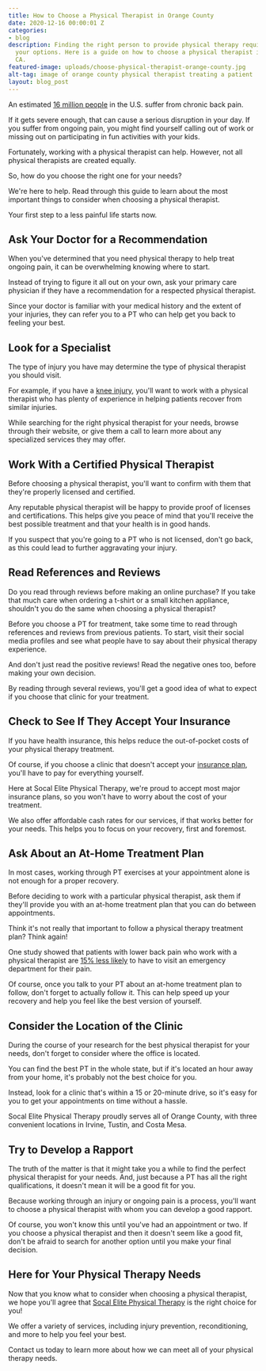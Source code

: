 ```yaml
---
title: How to Choose a Physical Therapist in Orange County
date: 2020-12-16 00:00:01 Z
categories:
- blog
description: Finding the right person to provide physical therapy requires knowing
  your options. Here is a guide on how to choose a physical therapist in Orange County,
  CA.
featured-image: uploads/choose-physical-therapist-orange-county.jpg
alt-tag: image of orange county physical therapist treating a patient
layout: blog_post
---
```


An estimated [16 million people](https://hpi.georgetown.edu/backpain/) in the U.S. suffer from chronic back pain.

If it gets severe enough, that can cause a serious disruption in your day. If you suffer from ongoing pain, you might find yourself calling out of work or missing out on participating in fun activities with your kids.

Fortunately, working with a physical therapist can help. However, not all physical therapists are created equally.

So, how do you choose the right one for your needs?

We're here to help. Read through this guide to learn about the most important things to consider when choosing a physical therapist.

Your first step to a less painful life starts now.

## Ask Your Doctor for a Recommendation

When you've determined that you need physical therapy to help treat ongoing pain, it can be overwhelming knowing where to start.

Instead of trying to figure it all out on your own, ask your primary care physician if they have a recommendation for a respected physical therapist.

Since your doctor is familiar with your medical history and the extent of your injuries, they can refer you to a PT who can help get you back to feeling your best.

## Look for a Specialist

The type of injury you have may determine the type of physical therapist you should visit.

For example, if you have a [knee injury](https://www.socalelitephysicaltherapy.com/blog/7-common-knee-injuries), you'll want to work with a physical therapist who has plenty of experience in helping patients recover from similar injuries.

While searching for the right physical therapist for your needs, browse through their website, or give them a call to learn more about any specialized services they may offer.

## Work With a Certified Physical Therapist

Before choosing a physical therapist, you'll want to confirm with them that they're properly licensed and certified.

Any reputable physical therapist will be happy to provide proof of licenses and certifications. This helps give you peace of mind that you'll receive the best possible treatment and that your health is in good hands.

If you suspect that you're going to a PT who is not licensed, don't go back, as this could lead to further aggravating your injury.

## Read References and Reviews

Do you read through reviews before making an online purchase? If you take that much care when ordering a t-shirt or a small kitchen appliance, shouldn't you do the same when choosing a physical therapist?

Before you choose a PT for treatment, take some time to read through references and reviews from previous patients. To start, visit their social media profiles and see what people have to say about their physical therapy experience.

And don't just read the positive reviews! Read the negative ones too, before making your own decision.

By reading through several reviews, you'll get a good idea of what to expect if you choose that clinic for your treatment.

## Check to See If They Accept Your Insurance

If you have health insurance, this helps reduce the out-of-pocket costs of your physical therapy treatment.

Of course, if you choose a clinic that doesn't accept your [insurance plan](https://www.socalelitephysicaltherapy.com/#insurance), you'll have to pay for everything yourself.

Here at Socal Elite Physical Therapy, we're proud to accept most major insurance plans, so you won't have to worry about the cost of your treatment.

We also offer affordable cash rates for our services, if that works better for your needs. This helps you to focus on your recovery, first and foremost.

## Ask About an At-Home Treatment Plan

In most cases, working through PT exercises at your appointment alone is not enough for a proper recovery.

Before deciding to work with a particular physical therapist, ask them if they'll provide you with an at-home treatment plan that you can do between appointments.

Think it's not really that important to follow a physical therapy treatment plan? Think again!

One study showed that patients with lower back pain who work with a physical therapist are [15% less likely](https://newsroom.uw.edu/news/early-physical-therapy-benefits-low-back-pain-patients) to have to visit an emergency department for their pain.

Of course, once you talk to your PT about an at-home treatment plan to follow, don't forget to actually follow it. This can help speed up your recovery and help you feel like the best version of yourself.

## Consider the Location of the Clinic

During the course of your research for the best physical therapist for your needs, don't forget to consider where the office is located.

You can find the best PT in the whole state, but if it's located an hour away from your home, it's probably not the best choice for you.

Instead, look for a clinic that's within a 15 or 20-minute drive, so it's easy for you to get your appointments on time without a hassle.

Socal Elite Physical Therapy proudly serves all of Orange County, with three convenient locations in Irvine, Tustin, and Costa Mesa.

## Try to Develop a Rapport

The truth of the matter is that it might take you a while to find the perfect physical therapist for your needs. And, just because a PT has all the right qualifications, it doesn't mean it will be a good fit for you.

Because working through an injury or ongoing pain is a process, you'll want to choose a physical therapist with whom you can develop a good rapport.

Of course, you won't know this until you've had an appointment or two. If you choose a physical therapist and then it doesn't seem like a good fit, don't be afraid to search for another option until you make your final decision.

## Here for Your Physical Therapy Needs

Now that you know what to consider when choosing a physical therapist, we hope you'll agree that [Socal Elite Physical Therapy](/) is the right choice for you!

We offer a variety of services, including injury prevention, reconditioning, and more to help you feel your best.

Contact us today to learn more about how we can meet all of your physical therapy needs.
